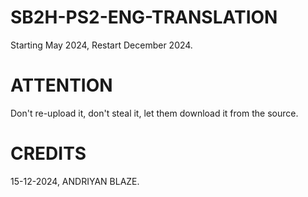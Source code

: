 # SB2H-PS2-ENG-TRANSLATION
Starting May 2024, Restart December 2024.
# ATTENTION 
Don't re-upload it, don't steal it, let them download it from the source.
# CREDITS
15-12-2024, ANDRIYAN BLAZE.
